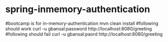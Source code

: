 # spring-inmemory-authentication

#bootcamp is for in-memory-authentication
mvn clean install
#following should work
curl -u gbansal:password http://localhost:8080/greeting
#following should fail
curl -u gbansal:paord http://localhost:8080/greeting


